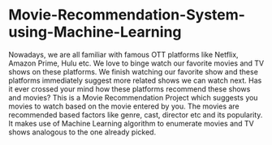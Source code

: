 # Movie-Recommendation-System-using-Machine-Learning
Nowadays, we are all familiar with famous OTT platforms like Netflix, Amazon Prime, Hulu etc. We love to binge watch our favorite movies and TV shows on these platforms. We finish watching our favorite show and these platforms immediately suggest more related shows we can watch next. Has it ever crossed your mind how these platforms recommend these shows and movies? 
This is a Movie Recommendation Project which suggests you movies to watch based on the movie entered by you. The movies are recommended based factors like genre, cast, director etc and its popularity. It makes use of Machine Learning algorithm to enumerate movies and TV shows analogous to the one already picked.
